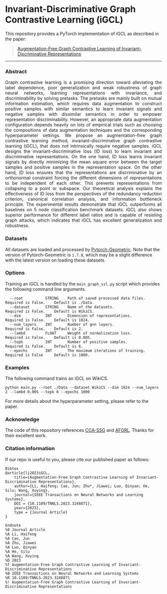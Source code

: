 Invariant-Discriminative Graph Contrastive Learning (iGCL)
==========================================
This repository provides a PyTorch implementation of iGCL as described in the paper:
> [Augmentation-Free Graph Contrastive Learning of Invariant-Discriminative Representations](https://arxiv.org/abs/2210.08345)
---------------------------------------------------

### Abstract
<p align="justify">
Graph contrastive learning is a promising direction toward alleviating the label dependence, poor generalization and weak robustness of graph neural networks, learning representations with invariance, and discriminability by solving pretasks. The pretasks are mainly built on mutual information estimation, which requires data augmentation to construct positive samples with similar semantics to learn invariant signals and negative samples with dissimilar semantics in order to empower representation discriminability. However, an appropriate data augmentation configuration depends heavily on lots of empirical trials such as choosing the compositions of data augmentation techniques and the corresponding hyperparameter settings. We propose an augmentation-free graph contrastive learning method, invariant-discriminative graph contrastive learning (iGCL), that does not intrinsically require negative samples. iGCL designs the invariant-discriminative loss (ID loss) to learn invariant and discriminative representations. On the one hand, ID loss learns invariant signals by directly minimizing the mean square error between the target samples and positive samples in the representation space. On the other hand, ID loss ensures that the representations are discriminative by an orthonormal constraint forcing the different dimensions of representations to be independent of each other. This prevents representations from collapsing to a point or subspace. Our theoretical analysis explains the effectiveness of ID loss from the perspectives of the redundancy reduction criterion, canonical correlation analysis, and information bottleneck principle. The experimental results demonstrate that iGCL outperforms all baselines on 5 node classification benchmark datasets. iGCL also shows superior performance for different label ratios and is capable of resisting graph attacks, which indicates that iGCL has excellent generalization and robustness.  


### Datasets
All datasets are loaded and processed by [Pytorch-Geometric](https://github.com/pyg-team/pytorch_geometric). Note that the version of Pytorch-Geometric is `1.7.0`, which may be a slight difference with the latest version on loading these datasets.  


### Options

Training an iGCL is handled by the `main_graph_ssl.py` script which provides the following command line arguments.  

```
  --root          STRING    Path of saved processed data files.     Required is False.    Default is ./Data.
  --dataset       STRING    Name of the datasets.                   Required is False.    Default is WikiCS.
  --dim           INT       Dimension of representations.           Required is False.    Default is 1024.
  --num_layers    INT       Number of gnn layers.                   Required is False.    Default is 2.
  --lambd         FLOAT     Weight of normalization loss.           Required is False.    Default is 0.005.
  --topk          INT       Number of positive samples.             Required is False.    Default is 6.
  --epochs        INT       The maximum iterations of training.     Required is False     Default is 1000.
```

### Examples
The following command trains an iGCL on WikiCS.
```commandline
python main.py --root ./Data --dataset WikiCS --dim 1024 --num_layers 2 --lambd 0.005 --topk 6 --epochs 1000
```  
For more details about the hyperparameter setting, please refer to the paper.

### Acknowledge
The code of this repository references [CCA-SSG](https://github.com/hengruizhang98/CCA-SSG) and [AFGRL](https://github.com/Namkyeong/AFGRL). Thanks for their excellent work.

### Citation information
If our repo is useful to you, please cite our published paper as follows:
```
Bibtex
@article{li2023iGCL,
    title={Augmentation-Free Graph Contrastive Learning of Invariant-Discriminative Representations},
    author={Li, Haifeng; Cao, Jun; Zhu*, Jiawei; Luo, Qinyao; He, Silu; Wang, Xuying},
    journal={IEEE Transactions on Neural Networks and Learning Systems},
    DOI = {10.1109/TNNLS.2023.3248871},
    year={2023},
    type = {Journal Article}
}
  
Endnote
%0 Journal Article
%A Li, Haifeng
%A Cao, Jun
%A Zhu, Jiawei
%A Luo, Qinyao
%A He, Silu
%A Wang, Xuying
%D 2023
%T Augmentation-Free Graph Contrastive Learning of Invariant-Discriminative Representations
%B IEEE Transactions on Neural Networks and Learning Systems
%R 10.1109/TNNLS.2023.3248871
%! Augmentation-Free Graph Contrastive Learning of Invariant-Discriminative Representations
```
